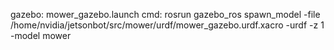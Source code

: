 gazebo: mower_gazebo.launch 
 cmd: rosrun gazebo_ros spawn_model -file /home/nvidia/jetsonbot/src/mower/urdf/mower_gazebo.urdf.xacro -urdf -z 1 -model mower
 

